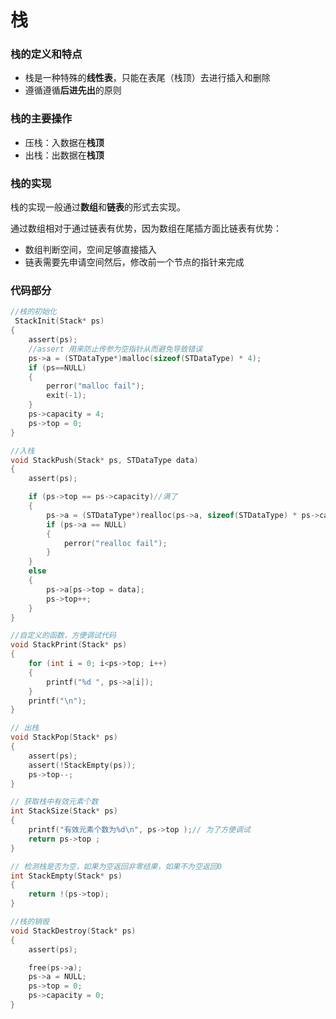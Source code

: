 # 栈
### 栈的定义和特点

* 栈是一种特殊的**线性表**，只能在表尾（栈顶）去进行插入和删除
* 遵循遵循**后进先出**的原则

### 栈的主要操作

* 压栈：入数据在**栈顶**
* 出栈：出数据在**栈顶**

### 栈的实现

栈的实现一般通过**数组**和**链表**的形式去实现。

通过数组相对于通过链表有优势，因为数组在尾插方面比链表有优势：

* 数组判断空间，空间足够直接插入
* 链表需要先申请空间然后，修改前一个节点的指针来完成

### 代码部分  



```c
//栈的初始化
 StackInit(Stack* ps)
{
	assert(ps);
	//assert 用来防止传参为空指针从而避免导致错误
	ps->a = (STDataType*)malloc(sizeof(STDataType) * 4);
	if (ps==NULL)
	{
		perror("malloc fail");
		exit(-1);
	}
	ps->capacity = 4;
	ps->top = 0;
}
```



```c
//入栈
void StackPush(Stack* ps, STDataType data)
{
	assert(ps);

	if (ps->top == ps->capacity)//满了
	{
		ps->a = (STDataType*)realloc(ps->a, sizeof(STDataType) * ps->capacity * 2);
		if (ps->a == NULL)
		{
			perror("realloc fail");
		}
	}
	else
	{
		ps->a[ps->top = data];
		ps->top++;
	}
}
```
```c
//自定义的函数，方便调试代码
void StackPrint(Stack* ps)
{
	for (int i = 0; i<ps->top; i++)
	{
		printf("%d ", ps->a[i]);
	}
	printf("\n");
}
```

```c
// 出栈
void StackPop(Stack* ps)
{
	assert(ps);
	assert(!StackEmpty(ps));
	ps->top--;
}
```

```c
// 获取栈中有效元素个数
int StackSize(Stack* ps)
{
	printf("有效元素个数为%d\n", ps->top );// 为了方便调试
	return ps->top ;
}
```

```c
// 检测栈是否为空，如果为空返回非零结果，如果不为空返回0
int StackEmpty(Stack* ps)
{
	return !(ps->top);
}
```

```c
//栈的销毁
void StackDestroy(Stack* ps)
{
	assert(ps);

	free(ps->a);
	ps->a = NULL;
	ps->top = 0;
	ps->capacity = 0;
}
```


